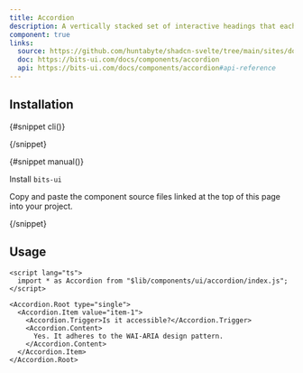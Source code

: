 ```yaml
---
title: Accordion
description: A vertically stacked set of interactive headings that each reveal a section of content.
component: true
links:
  source: https://github.com/huntabyte/shadcn-svelte/tree/main/sites/docs/src/lib/registry/ui/accordion
  doc: https://bits-ui.com/docs/components/accordion
  api: https://bits-ui.com/docs/components/accordion#api-reference
---
```


<script>
    import { ComponentPreview, PMAddComp, PMInstall, InstallTabs, Steps, Step } from '$lib/components/docs';
</script>

<ComponentPreview name="accordion-demo" class="[&_[data-melt-accordion]]:sm:max-w-[70%]">

<div></div>

</ComponentPreview>

## Installation

<InstallTabs>

{#snippet cli()}

<PMAddComp name="accordion" />

{/snippet}

{#snippet manual()}

<Steps>

<Step>

Install `bits-ui`

</Step>

<PMInstall command="bits-ui" />

<Step>Copy and paste the component source files linked at the top of this page into your project.</Step>

</Steps>

{/snippet}

</InstallTabs>

## Usage

```svelte
<script lang="ts">
  import * as Accordion from "$lib/components/ui/accordion/index.js";
</script>

<Accordion.Root type="single">
  <Accordion.Item value="item-1">
    <Accordion.Trigger>Is it accessible?</Accordion.Trigger>
    <Accordion.Content>
      Yes. It adheres to the WAI-ARIA design pattern.
    </Accordion.Content>
  </Accordion.Item>
</Accordion.Root>
```
